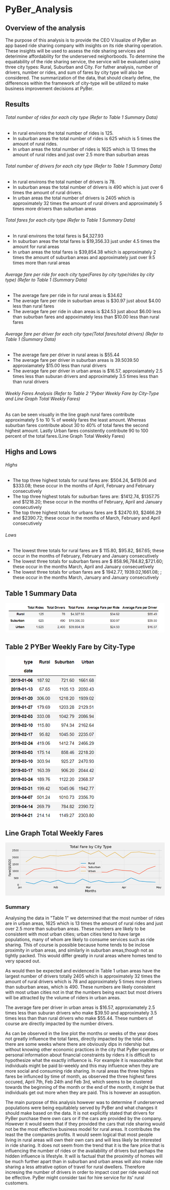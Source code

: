 # PyBer_Analysis

## Overview of the analysis 
The purpose of this analysis is to provide the CEO V.Isualize of PyBer an app based ride sharing company with insights on its ride sharing operation.  These insights will be used to assess the ride sharing services and deterimine affordability for the underserved neighorboods.  To determine the equatability of the ride sharing service, the service will be evaluated using three city types: Rural, Suburban and City.  For futher analysis, number of drivers, number or rides, and sum of fares by city type will also be considered.  The summarization of the data, that should clearly define, the differences within the framework of city-type will be utilized to make business improvement decisions at PyBer. 

## Results 
###### Total number of rides for each city type (Refer to Table 1 Summary Data)
  * In rural environs the total number of rides is 125. 
  * In suburban areas the total number of rides is 625 which is 5 times the amount of rural rides.
  * In urban areas the total number of rides is 1625 which is 13 times the amount of rural rides and just over 2.5 more than suburban areas

 ###### Total number of drivers for each city type (Refer to Table 1 Summary Data)
  * In rural environs the total number of drivers is 78. 
  * In suburban areas the total number of drivers is 490 which is just over 6 times the amount of rural drivers.
  * In urban areas the total number of drivers is 2405 which is approximately 32 times the amount of rural drivers and approximately 5 times more drivers than suburban areas

 ###### Total fares for each city type (Refer to Table 1 Summary Data)
 * In rural environs the total fares is $4,327.93
 * In suburban areas the total fares is $19,356.33 just under 4.5 times the amount for rural areas 
 * In urban areas the total fares is $39,854.38 which is approximately 2 times the amount of suburban areas and approximately just over 9.5 times more than rural areas 

 ###### Average fare per ride for each city type(Fares by city type/rides by city type) (Refer to Table 1 (Summary Data)
 * The average fare per ride in for rural areas is $34.62
 * The average fare per ride in suburban areas is $30.97 just about $4.00 less than rural fares
 * The average fare per ride in uban areas is $24.53 just about $6.00 less than suburban fares and appoximately less than $10.00 less than rural fares
 
 ###### Average fare per driver for each city type(Total fares/total drivers) (Refer to Table 1 (Summary Data)
  * The average fare per driver in rural areas is $55.44
  * The average fare per driver in suburban areas is $39.50$39.50 approxiamately $15.00 less than rural drivers
  * The average fare per driver in urban areas is $16.57, approxiamately 2.5 times less than suburan drivers and approximately 3.5 times less than than rural drivers

###### Weekly Fares Analysis (Refer to Table 2 "Pyber Weekly Fare by City-Type and Line Graph Total Weekly Fares)
  As can be seen visually in the line graph rural fares contribute approximately 5 to 10 % of weekly fares the least amount. Whereas suburban fares contribute about 30 to 40%     of total fares the second highest amount. Lastly Urban fares consistently contribute 90 to 100 percent of the total fares.(Line Graph Total Weekly Fares)
## Highs and Lows

###### Highs
  * The top three highest totals for rural fares are: $504.24, $419.06 and $333.08; these occur in the months of April, February and February consecutively 
  * The top three highest totals for suburban fares are: $1412.74, $1357.75 and $1218.20; these occur in the months of February, April and January consecutively
  * The top three highest totals for urbans fares are $ $2470.93, $2466.29 and $2390.72; these occur in the months of March, February and April consecutively
 ###### Lows
  * The lowest three totals for rural fares are $ 115.80, $95.82, $67.65; these occur in the months of February, February and January consecutively
  * The lowest three totals for suburban fares are $ $858.96,$784.82,$721.60; these occur in the months March, April and January consecuetively 
  * The lowest three totals for urban fares are $ 1942.77, $1939.02,$1661.08; ; these occur in the months March, January and January consecutively

 ## Table 1 Summary Data
 ![Summary Data](https://github.com/wallaceportia/PyBer_Analysis/blob/main/Resources/PYBer_Summary_Data.PNG)
 
 ## Table 2 PYBer Weekly Fare by City-Type 
 ![Weekly Fares](https://github.com/wallaceportia/PyBer_Analysis/blob/main/Resources/Week_fares_by_city_type.PNG)
 
 ## Line Graph Total Weekly Fares   
  ![PyBer Fare Summary](https://github.com/wallaceportia/PyBer_Analysis/blob/main/Analysis/PyBer_fare_summary.png)
  
### Summary
Analysing the data in "Table 1"  we determined that the most number of rides are in urban areas, 1625 which is 13 times the amount of rural rides and just over 2.5 more than suburban areas. These numbers are likely to be consistent with most urban cities; urban cities tend to have large populations, many of whom are likely to consume services such as ride sharing. This of course is possible because home tends to be inclose proximity in urban areas, and similarly in suburban areas,though not as tightly packed. This would differ greatly in rural areas where homes tend to very spaced out.

As would then be expected and evidenced in Table 1 urban areas have the largest number of drivers totally 2405 which is approximately 32 times the amount of rural drivers which is 78 and approximately 5 times more drivers than suburban areas, which is 490. These numbers are likely consistent with most urban cities not in that the numbers being exact but most drivers will be attracted by the volume of riders in urban areas. 

The average fare per driver in urban areas is $16.57, approxiamately 2.5 times less than suburan drivers who make $39.50 and approximately 3.5 times less than than rural drivers who make $55.44. These numbers of course are directly impacted by the number drivers. 

As can be observed in the line plot the months or weeks of the year does not greatly influence the total fares, directly impacted by the total rides. there are some weeks where there are obviously dips in ridership but without knowing other economic practices in the city that PyBer operates or personal information about financial constraints by riders it is difficult to hypothesize what the exactly influence is.  For example it is reasonalble that individuals might be paid bi-weekly and this may influence when they are more social and consuming ride sharing. In rural areas the three highes fares be influnced by time of month, as observed the three highest fares occured, April 7th, Feb 24th and Feb 3rd, which seems to be clustered towards the beginning of the month or the end of the month, it might be that individuals get out more when they are paid.  This is however an assuption. 

The main purpose of this analysis however was to determine if underserved populations were being equitablely served by PyBer and what changes it should make based on the data. It is not explicitly stated that drivers for PyBer purchase there own cars or if the cars are provided by the company.  However it would seem that if they provided the cars that ride sharing would not be the most effective business model for rural areas. It contributes the least the the companies profits.  It would seem logical that most people living in rural areas will own their own cars and will less likely be interested in ride sharing.  It does not seem from the trend that it is the fare price that is influencing the number of rides or the availability of drivers but perhaps the hidden influence is lifestyle. It will is factual that the proximity of homes will be much further apart than in suburban and urban areas will also make ride sharing a less attrative option of travel for rural dwellers. Therefore incresing the number of drivers in order to impact cost per ride would not be effective. PyBer might consider taxi for hire service for its' rural customers. 
